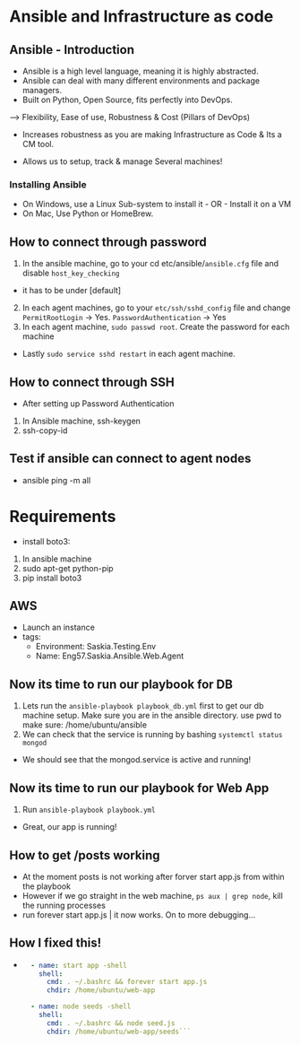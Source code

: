 # Ansible and Infrastructure as code

## Ansible - Introduction

- Ansible is a high level language, meaning it is highly abstracted.
- Ansible can deal with many different environments and package managers.
- Built on Python, Open Source, fits perfectly into DevOps.

--> Flexibility, Ease of use, Robustness & Cost (Pillars of DevOps)

- Increases robustness as you are making Infrastructure as Code & Its a CM tool.

- Allows us to setup, track & manage Several machines!

### Installing Ansible

- On Windows, use a Linux Sub-system to install it - OR - Install it on a VM
- On Mac, Use Python or HomeBrew.

## How to connect through password

1. In the ansible machine, go to your cd etc/ansible/`ansible.cfg` file and disable `host_key_checking`
- it has to be under [default]
2. In each agent machines, go to your `etc/ssh/sshd_config` file and change `PermitRootLogin` -> Yes. `PasswordAuthentication` -> Yes
3. In each agent machine, `sudo passwd root`. Create the password for each machine

- Lastly `sudo service sshd restart` in each agent machine.

## How to connect through SSH

- After setting up Password Authentication

1. In Ansible machine, ssh-keygen
2. ssh-copy-id <Target Machine IP>

## Test if ansible can connect to agent nodes

- ansible ping -m all

# Requirements
- install boto3:
1. In ansible machine
2. sudo apt-get python-pip
3. pip install boto3

## AWS
- Launch an instance
- tags:
  - Environment: Saskia.Testing.Env
  - Name: Eng57.Saskia.Ansible.Web.Agent

## Now its time to run our playbook for DB

1. Lets run the `ansible-playbook playbook_db.yml` first to get our db machine setup. Make sure you are in the ansible directory. use pwd to make sure: /home/ubuntu/ansible
2. We can check that the service is running by bashing `systemctl status mongod`

- We should see that the mongod.service is active and running!

## Now its time to run our playbook for Web App

1. Run `ansible-playbook playbook.yml`

- Great, our app is running!

## How to get /posts working

- At the moment posts is not working after forver start app.js from within the playbook
- However if we go straight in the web machine, `ps aux | grep node`, kill the running processes
- run forever start app.js  |  it now works. On to more debugging...

## How I fixed this!

- ```yaml
    - name: start app -shell
      shell:
        cmd: . ~/.bashrc && forever start app.js
        chdir: /home/ubuntu/web-app

    - name: node seeds -shell
      shell:
        cmd: . ~/.bashrc && node seed.js
        chdir: /home/ubuntu/web-app/seeds```
